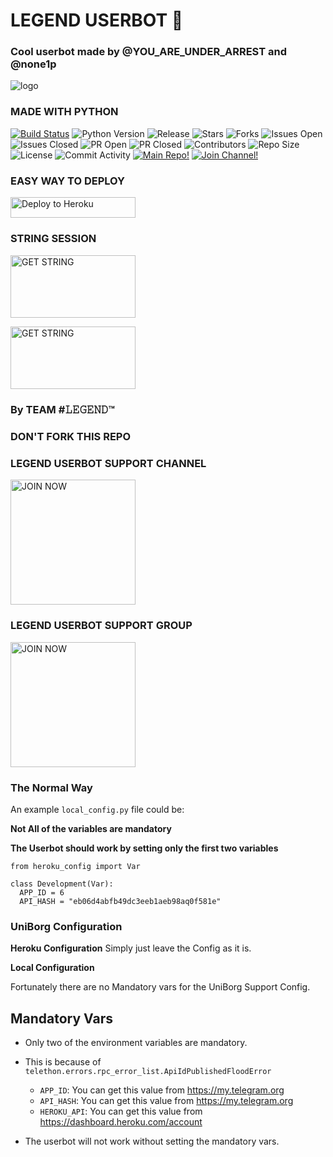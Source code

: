# LEGEND USERBOT 🌹

### Cool userbot made by @YOU_ARE_UNDER_ARREST and  @none1p



![logo](https://telegra.ph/file/ee654dc022141d6a4b608.jpg)






### MADE WITH PYTHON


[![Build Status](https://travis-ci.com/aritramandal/LEGEND.svg?branch=master)](https://travis-ci.com/aritramandal/LEGEND) ![Python Version](https://img.shields.io/badge/python-3.8-lightgrey) ![Release](https://img.shields.io/github/v/release/aritramandal/LEGEND) ![Stars](https://img.shields.io/github/stars/aritramandal/LEGEND) ![Forks](https://img.shields.io/github/forks/aritramandal/LEGEND) ![Issues Open](https://img.shields.io/github/issues/aritramandal/LEGEND) ![Issues Closed](https://img.shields.io/github/issues-closed/aritramandal/LEGEND) ![PR Open](https://img.shields.io/github/issues-pr/aritramandal/LEGEND) ![PR Closed](https://img.shields.io/github/issues-pr-closed/aritramandal/LEGEND) ![Contributors](https://img.shields.io/github/contributors/aritramandal/LEGEND) ![Repo Size](https://img.shields.io/github/repo-size/aritramandal/LEGEND) ![License](https://img.shields.io/github/license/aritramandal/LEGEND) ![Commit Activity](https://img.shields.io/github/commit-activity/m/aritramandal/LEGEND) [![Main Repo!](https://img.shields.io/badge/Main%20Repo-!-orange)](https://github.com/aritramandal/LEGEND) [![Join Channel!](https://img.shields.io/badge/Join%20Channel-!-red)](https://t.me/legend_userbot_support_channel) 


### EASY WAY TO DEPLOY

<p align="centre"><a href="https://heroku.com/deploy?template=https://github.com/you-are-under-arrest/LEGEND/tree/main"> <img src="https://telegra.ph/file/14622d86012de536952cc.jpg" alt="Deploy to Heroku" width="200" height="33.33"/></a></p>

### STRING SESSION 

<p align="centre"><a href="https://repl.it/@aritramandal1/Legenduserbot?template=https://repl.it/@aritramandal1/Legenduserbot#main.py"> <img src="https://telegra.ph/file/b9133ebfd256fb7d2993a.jpg" alt="GET STRING" width="200" height="100.100"/></a></p> <p align="centre"><a href="https://repl.it/@bristi648/Legenduserbot?template=https://repl.it/@bristi648/Legenduserbot"> <img src="https://telegra.ph/file/938cab3c80aa99cb2937e.jpg" alt="GET STRING" width="200" height="100.100"/></a></p>






### By TEAM #𝙻𝙴𝙶𝙴𝙽𝙳™

### DON'T FORK THIS REPO 


### LEGEND USERBOT SUPPORT CHANNEL





<p align="centre"><a href="https://t.me/legend_userbot_support_channel?template=https://t.me/legend_userbot_support_channel"> <img src="https://telegra.ph/file/6b2aeeccbbf98a3e64f01.jpg" alt="JOIN NOW " width="200" height="200.200"/></a></p>





### LEGEND USERBOT SUPPORT GROUP






<p align="centre"><a href="https://t.me/LEGEND_USERBOT_SUPPORT?template=https://t.me/LEGEND_USERBOT_SUPPORT"> <img src="https://telegra.ph/file/9ff92c38775ab62acf606.jpg" alt="JOIN NOW " width="200" height="200.200"/></a></p>





### The Normal Way

An example `local_config.py` file could be:

**Not All of the variables are mandatory**

__The Userbot should work by setting only the first two variables__

```python3
from heroku_config import Var

class Development(Var):
  APP_ID = 6
  API_HASH = "eb06d4abfb49dc3eeb1aeb98aq0f581e"
```

### UniBorg Configuration


            
**Heroku Configuration**
Simply just leave the Config as it is.

**Local Configuration**

Fortunately there are no Mandatory vars for the UniBorg Support Config.

## Mandatory Vars

- Only two of the environment variables are mandatory.
- This is because of `telethon.errors.rpc_error_list.ApiIdPublishedFloodError`

    - `APP_ID`:   You can get this value from https://my.telegram.org
    - `API_HASH`:   You can get this value from https://my.telegram.org
    - `HEROKU_API`: You can get this value from https://dashboard.heroku.com/account 

- The userbot will not work without setting the mandatory vars.



